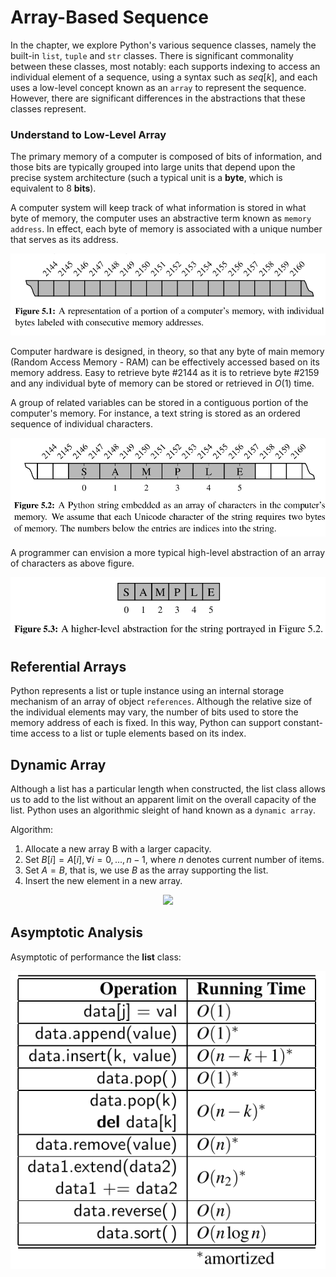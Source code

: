 
# Array-Based Sequence
In the chapter, we explore Python's various sequence classes, namely the built-in `list`, `tuple` and `str` classes. There is significant commonality between these classes, most notably: each supports indexing to access an individual element of a sequence, using a syntax such as $seq[k]$, and each uses a low-level concept known as an `array` to represent the sequence. However, there are significant differences in the abstractions that these classes represent.

### Understand to Low-Level Array
The primary memory of a computer is composed of bits of information, and those bits are typically grouped into large units that depend upon the precise system architecture (such a typical unit is a **byte**, which is equivalent to 8 **bits**).

A computer system will keep track of what information is stored in what byte of memory, the computer uses an abstractive term known as `memory address`. In effect, each byte of memory is associated with a unique number that serves as its address.

<p align="center">
    <img src="/images/Array/memory_address.png">
</p>

Computer hardware is designed, in theory, so that any byte of main memory (Random Access Memory - RAM) can be effectively accessed based on its memory address. Easy to retrieve byte #2144 as it is to retrieve byte #2159 and any individual byte of memory can be stored or retrieved in $O(1)$ time.

A group of related variables can be stored in a contiguous portion of the computer's memory. For instance, a text string is stored as an ordered sequence of individual characters.

<p align="center">
    <img src="/images/Array/string_store.png">
</p>

A programmer can envision a more typical high-level abstraction of an array of characters as above figure.

<p align="center">
    <img src="/images/Array/high-level-store.png">
</p>

## Referential Arrays

Python represents a list or tuple instance using an internal storage mechanism of an array of object `references`. Although the relative size of the individual elements may vary, the number of bits used to store the memory address of each is fixed. In this way, Python can support constant-time access to a list or tuple elements based on its index.

## Dynamic Array
Although a list has a particular length when constructed, the list class allows us to add to the list without an apparent limit on the overall capacity of the list. Python uses an algorithmic sleight of hand known as a `dynamic array`.

Algorithm:
1. Allocate a new array B with a larger capacity.
2. Set $B[i] = A[i], \forall i=0, ..., n-1$, where $n$ denotes current number of items.
3. Set $A=B$, that is, we use $B$ as the array supporting the list.
4. Insert the new element in a new array.

<p align="center">
    <img src="/images/Array/dymamic_array.png">
</p>

## Asymptotic Analysis

Asymptotic of performance the **list** class:

<p align="center">
    <img src="/images/Array/Asymptotic_list.png">
</p>

